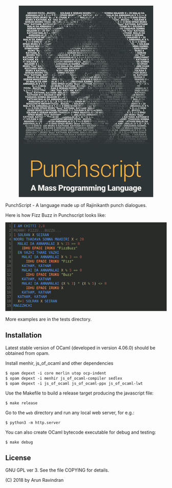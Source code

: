<p align="center"> 
<img src="https://raw.githubusercontent.com/arocks/punchscript/master/web/img/logo-full.png">
</p>

PunchScript - A language made up of Rajinikanth punch dialogues.

Here is how Fizz Buzz in Punchscript looks like:

![Screenshot of Punchscript code](https://raw.githubusercontent.com/arocks/punchscript/master/web/img/screenshot.png)

More examples are in the tests directory.

## Installation

Latest stable version of OCaml (developed in version 4.06.0) should be obtained from opam.

Install menhir, js_of_ocaml and other dependencies

```
$ opam depext -i core merlin utop ocp-indent
$ opam depext -i menhir js_of_ocaml-compiler sedlex
$ opam depext -i js_of_ocaml js_of_ocaml-ppx js_of_ocaml-lwt 
```

Use the Makefile to build a release target producing the javascript file:

```
$ make release
```

Go to the `web` directory and run any local web server, for e.g.:

```
$ python3 -m http.server
```

You can also create OCaml bytecode executable for debug and testing:

```
$ make debug
```

## License

GNU GPL ver 3. See the file COPYING for details.

(C) 2018 by Arun Ravindran
